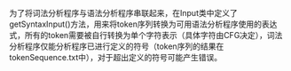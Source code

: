 为了将词法分析程序与语法分析程序串联起来，在Input类中定义了getSyntaxInput()方法，用来将token序列转换为可用语法分析程序使用的表达式，所有的token需要被自行转换为单个字符表示（具体字符由CFG决定），词法分析程序仅能分析程序已进行定义的符号（token序列的结果在tokenSequence.txt中），对于超出定义的符号可能产生错误。